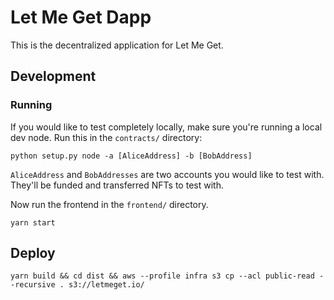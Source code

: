 # Let Me Get Dapp

This is the decentralized application for Let Me Get.

## Development

### Running

If you would like to test completely locally, make sure you're running a local
dev node. Run this in the `contracts/` directory:

    python setup.py node -a [AliceAddress] -b [BobAddress]

`AliceAddress` and `BobAddresses` are two accounts you would like to test with.
They'll be funded and transferred NFTs to test with.

Now run the frontend in the `frontend/` directory.

    yarn start

## Deploy

    yarn build && cd dist && aws --profile infra s3 cp --acl public-read --recursive . s3://letmeget.io/
